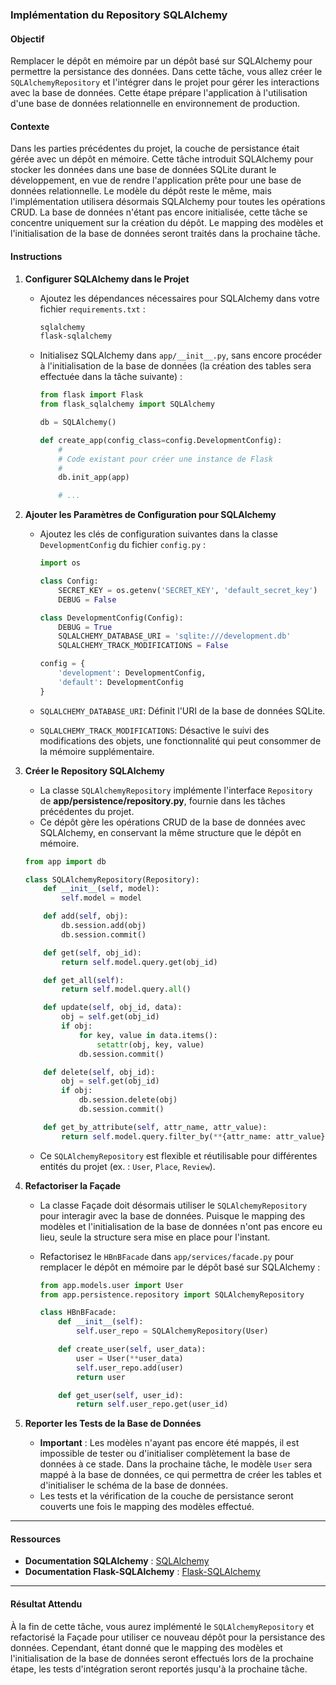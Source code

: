 ### Implémentation du Repository SQLAlchemy

#### Objectif
Remplacer le dépôt en mémoire par un dépôt basé sur SQLAlchemy pour permettre la persistance des données. Dans cette tâche, vous allez créer le `SQLAlchemyRepository` et l'intégrer dans le projet pour gérer les interactions avec la base de données. Cette étape prépare l'application à l'utilisation d'une base de données relationnelle en environnement de production.

#### Contexte
Dans les parties précédentes du projet, la couche de persistance était gérée avec un dépôt en mémoire. Cette tâche introduit SQLAlchemy pour stocker les données dans une base de données SQLite durant le développement, en vue de rendre l'application prête pour une base de données relationnelle. Le modèle du dépôt reste le même, mais l'implémentation utilisera désormais SQLAlchemy pour toutes les opérations CRUD. La base de données n'étant pas encore initialisée, cette tâche se concentre uniquement sur la création du dépôt. Le mapping des modèles et l'initialisation de la base de données seront traités dans la prochaine tâche.

#### Instructions

1. **Configurer SQLAlchemy dans le Projet**

   - Ajoutez les dépendances nécessaires pour SQLAlchemy dans votre fichier `requirements.txt` :
     ```txt
     sqlalchemy
     flask-sqlalchemy
     ```

   - Initialisez SQLAlchemy dans `app/__init__.py`, sans encore procéder à l'initialisation de la base de données (la création des tables sera effectuée dans la tâche suivante) :
     ```python
     from flask import Flask
     from flask_sqlalchemy import SQLAlchemy

     db = SQLAlchemy()

     def create_app(config_class=config.DevelopmentConfig):
         #
         # Code existant pour créer une instance de Flask
         #
         db.init_app(app)

         # ...
     ```

2. **Ajouter les Paramètres de Configuration pour SQLAlchemy**

   - Ajoutez les clés de configuration suivantes dans la classe `DevelopmentConfig` du fichier `config.py` :
     ```python
     import os
     
     class Config:
         SECRET_KEY = os.getenv('SECRET_KEY', 'default_secret_key')
         DEBUG = False
     
     class DevelopmentConfig(Config):
         DEBUG = True
         SQLALCHEMY_DATABASE_URI = 'sqlite:///development.db'
         SQLALCHEMY_TRACK_MODIFICATIONS = False
     
     config = {
         'development': DevelopmentConfig,
         'default': DevelopmentConfig
     }
     ```

   - `SQLALCHEMY_DATABASE_URI`: Définit l'URI de la base de données SQLite.
   - `SQLALCHEMY_TRACK_MODIFICATIONS`: Désactive le suivi des modifications des objets, une fonctionnalité qui peut consommer de la mémoire supplémentaire.     

3. **Créer le Repository SQLAlchemy**

   - La classe `SQLAlchemyRepository` implémente l'interface `Repository` de **app/persistence/repository.py**, fournie dans les tâches précédentes du projet.
   - Ce dépôt gère les opérations CRUD de la base de données avec SQLAlchemy, en conservant la même structure que le dépôt en mémoire.

   ```python
   from app import db

   class SQLAlchemyRepository(Repository):
       def __init__(self, model):
           self.model = model

       def add(self, obj):
           db.session.add(obj)
           db.session.commit()

       def get(self, obj_id):
           return self.model.query.get(obj_id)

       def get_all(self):
           return self.model.query.all()

       def update(self, obj_id, data):
           obj = self.get(obj_id)
           if obj:
               for key, value in data.items():
                   setattr(obj, key, value)
               db.session.commit()

       def delete(self, obj_id):
           obj = self.get(obj_id)
           if obj:
               db.session.delete(obj)
               db.session.commit()

       def get_by_attribute(self, attr_name, attr_value):
           return self.model.query.filter_by(**{attr_name: attr_value}).first()
   ```

   - Ce `SQLAlchemyRepository` est flexible et réutilisable pour différentes entités du projet (ex. : `User`, `Place`, `Review`).

4. **Refactoriser la Façade**

   - La classe Façade doit désormais utiliser le `SQLAlchemyRepository` pour interagir avec la base de données. Puisque le mapping des modèles et l'initialisation de la base de données n'ont pas encore eu lieu, seule la structure sera mise en place pour l'instant.
   - Refactorisez le `HBnBFacade` dans `app/services/facade.py` pour remplacer le dépôt en mémoire par le dépôt basé sur SQLAlchemy :

     ```python
     from app.models.user import User
     from app.persistence.repository import SQLAlchemyRepository

     class HBnBFacade:
         def __init__(self):
             self.user_repo = SQLAlchemyRepository(User)

         def create_user(self, user_data):
             user = User(**user_data)
             self.user_repo.add(user)
             return user

         def get_user(self, user_id):
             return self.user_repo.get(user_id)
     ```

5. **Reporter les Tests de la Base de Données**
   - **Important** : Les modèles n'ayant pas encore été mappés, il est impossible de tester ou d'initialiser complètement la base de données à ce stade. Dans la prochaine tâche, le modèle `User` sera mappé à la base de données, ce qui permettra de créer les tables et d'initialiser le schéma de la base de données.
   - Les tests et la vérification de la couche de persistance seront couverts une fois le mapping des modèles effectué.

---

#### Ressources

- **Documentation SQLAlchemy** : [SQLAlchemy](https://docs.sqlalchemy.org/en/20/)
- **Documentation Flask-SQLAlchemy** : [Flask-SQLAlchemy](https://flask-sqlalchemy.palletsprojects.com/en/2.x/)

---

#### Résultat Attendu
À la fin de cette tâche, vous aurez implémenté le `SQLAlchemyRepository` et refactorisé la Façade pour utiliser ce nouveau dépôt pour la persistance des données. Cependant, étant donné que le mapping des modèles et l'initialisation de la base de données seront effectués lors de la prochaine étape, les tests d'intégration seront reportés jusqu'à la prochaine tâche.